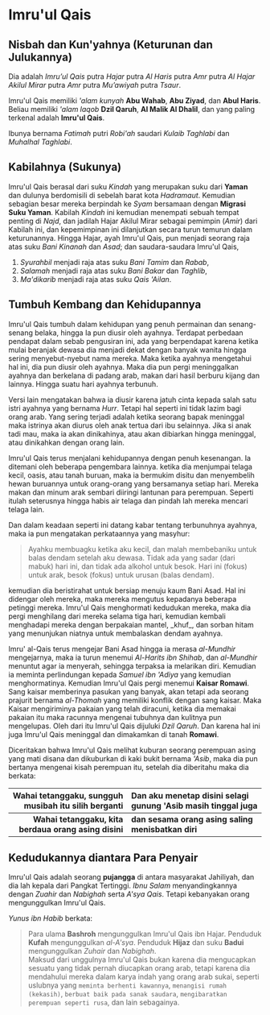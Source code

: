 # Imru'ul Qais

## Nisbah dan Kun'yahnya (Keturunan dan Julukannya)

Dia adalah _Imru’ul Qais_ putra _Hajar_ putra _Al Haris_ putra _Amr_ putra _Al Hajar
Akilul Mirar_ putra _Amr_ putra _Mu’awiyah_ putra _Tsaur_.

Imru'ul Qais memiliki _'alam kunyah_ **Abu Wahab**, **Abu Ziyad**, dan **Abul
Haris**. Beliau memiliki _'alam laqob_ **Dzil Qaruh**, **Al Malik Al Dhalil**, dan
yang paling terkenal adalah **Imru'ul Qais**.

Ibunya bernama _Fatimah_ putri _Robi'ah_ saudari _Kulaib Taghlabi_ dan _Muhalhal
Taghlabi_.

## Kabilahnya (Sukunya)

Imru'ul Qais berasal dari suku _Kindah_ yang merupakan suku dari **Yaman** dan
dulunya berdomisili di sebelah barat kota _Hadramaut_. Kemudian sebagian besar
mereka berpindah ke _Syam_ bersamaan dengan **Migrasi Suku Yaman**. Kabilah _Kindah_
ini kemudian menempati sebuah tempat penting di _Najd_, dan jadilah Hajar Akilul
Mirar sebagai pemimpin (_Amir_) dari Kabilah ini, dan kepemimpinan ini dilanjutkan
secara turun temurun dalam keturunannya. Hingga Hajar, ayah Imru'ul Qais, pun
menjadi seorang raja atas suku _Bani Kinanah_ dan _Asad_; dan saudara-saudara
Imru'ul Qais,

1. _Syurahbil_ menjadi raja atas suku _Bani Tamim_ dan _Rabab_,
1. _Salamah_ menjadi raja atas suku _Bani Bakar_ dan _Taghlib_,
1. _Ma'dikarib_ menjadi raja atas suku _Qais 'Ailan_.

## Tumbuh Kembang dan Kehidupannya

Imru'ul Qais tumbuh dalam kehidupan yang penuh permainan dan senang-senang belaka,
hingga Ia pun diusir oleh ayahnya. Terdapat perbedaan pendapat dalam sebab
pengusiran ini, ada yang berpendapat karena ketika mulai beranjak dewasa dia menjadi
dekat dengan banyak wanita hingga sering menyebut-nyebut nama mereka. Maka ketika
ayahnya mengetahui hal ini, dia pun diusir oleh ayahnya. Maka dia pun pergi
meninggalkan ayahnya dan berkelana di padang arab, makan dari hasil berburu kijang
dan lainnya. Hingga suatu hari ayahnya terbunuh.

Versi lain mengatakan bahwa ia diusir karena jatuh cinta kepada salah satu istri
ayahnya yang bernama _Hurr_. Tetapi hal seperti ini tidak lazim bagi orang arab.
Yang sering terjadi adalah ketika seorang bapak meninggal maka istrinya akan
diurus oleh anak tertua dari ibu selainnya. Jika si anak tadi mau, maka ia akan
dinikahinya, atau akan dibiarkan hingga meninggal, atau dinikahkan dengan orang lain.

Imru'ul Qais terus menjalani kehidupannya dengan penuh kesenangan. Ia ditemani oleh
beberapa pengembara lainnya. ketika dia menjumpai telaga kecil, oasis, atau tanah
buruan, maka ia bermukim disitu dan menyembelih hewan buruannya untuk orang-orang
yang bersamanya setiap hari. Mereka makan dan minum arak sembari diiringi lantunan
para perempuan. Seperti itulah seterusnya hingga habis air telaga dan pindah lah
mereka mencari telaga lain.

<p>Dan dalam keadaan seperti ini datang kabar tentang terbunuhnya ayahnya, maka ia
pun mengatakan perkataannya yang masyhur: <blockquote>Ayahku membuagku ketika aku
kecil, dan malah membebaniku untuk balas dendam setelah aku dewasa.  
Tidak ada yang sadar (dari mabuk) hari ini, dan tidak ada alkohol untuk besok.  
Hari ini (fokus) untuk arak, besok (fokus) untuk urusan (balas dendam).</blockquote>
kemudian dia beristirahat untuk bersiap menuju kaum Bani Asad. Hal ini didengar
oleh mereka, maka mereka mengutus kepadanya beberapa petinggi mereka. Imru'ul Qais 
menghormati kedudukan mereka, maka dia pergi menghilang dari mereka selama tiga hari,
kemudian kembali menghadapi mereka dengan berpakaian mantel, _khuf_, dan sorban hitam
yang menunjukan niatnya untuk membalaskan dendam ayahnya.</p>

Imru' al-Qais terus mengejar Bani Asad hingga ia merasa _al-Mundhir_ mengejarnya,
maka ia turun menemui _Al-Harits ibn Shihab_, dan _al-Mundhir_ menuntut agar ia
menyerah, sehingga terpaksa ia melarikan diri. Kemudian ia meminta perlindungan
kepada _Samuel ibn 'Adiya_ yang kemudian menghormatinya. Kemudian Imru'ul Qais
pergi menemui **Kaisar Romawi**. Sang kaisar memberinya pasukan yang banyak, akan
tetapi ada seorang prajurit bernama _al-Thomah_ yang memiliki konflik dengan sang
kaisar. Maka Kaisar mengiriminya pakaian yang telah diracuni, ketika dia memakai
pakaian itu maka racunnya mengenai tubuhnya dan kulitnya pun mengelupas. Oleh dari
itu Imru'ul Qais dijuluki _Dzil Qaruh_. Dan karena hal ini juga Imru'ul Qais
meninggal dan dimakamkan di tanah **Romawi**.

Diceritakan bahwa Imru'ul Qais melihat kuburan seorang perempuan asing yang mati
disana dan dikuburkan di kaki bukit bernama _'Asib_, maka dia pun bertanya mengenai
kisah perempuan itu, setelah dia diberitahu maka dia berkata:

|  Wahai tetanggaku, sungguh musibah itu silih berganti | Dan aku menetap disini selagi gunung 'Asib masih tinggal juga |
| ----------------------------------------------------: | :------------------------------------------------------------ |
| **Wahai tetanggaku, kita berdaua orang asing disini** | **dan sesama orang asing saling menisbatkan diri**            |

## Kedudukannya diantara Para Penyair

Imru'ul Qais adalah seorang **pujangga** di antara masyarakat Jahiliyah, dan dia lah
kepala dari Pangkat Tertinggi. _Ibnu Salam_ menyandingkannya dengan _Zuahir_ dan
_Nabighah_ serta _A'sya Qais_. Tetapi kebanyakan orang mengunggulkan Imru'ul Qais.

_Yunus ibn Habib_ berkata: <blockquote>Para ulama **Bashroh** mengunggulkan Imru'ul
Qais ibn Hajar. Penduduk **Kufah** mengunggulkan _al-A'sya_. Penduduk **Hijaz**
dan suku **Badui** mengunggulkan _Zuhair_ dan _Nabighah_.<br>Maksud dari
unggulnya Imru'ul Qais bukan karena dia mengucapkan sesuatu yang tidak pernah
diucapkan orang arab, tetapi karena dia mendahului mereka dalam karya indah
yang orang arab sukai, seperti uslubnya yang `meminta berhenti kawannya`,
`menangisi rumah (kekasih)`, `berbuat baik pada sanak saudara`, `mengibaratkan
perempuan seperti rusa`, dan lain sebagainya.</blockquote>
